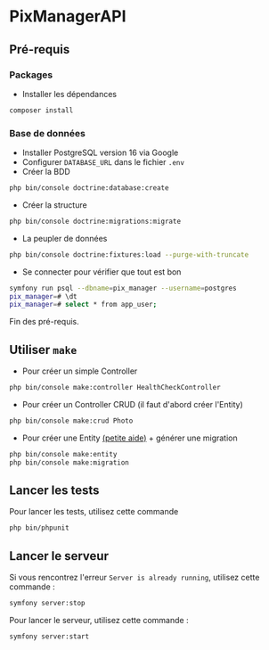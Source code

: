 # PixManagerAPI

## Pré-requis

### Packages

- Installer les dépendances
```sh
composer install
```

### Base de données
- Installer PostgreSQL version 16 via Google
- Configurer `DATABASE_URL` dans le fichier `.env`
- Créer la BDD
```sh
php bin/console doctrine:database:create
```
- Créer la structure
```sh
php bin/console doctrine:migrations:migrate
```
- La peupler de données
```sh
php bin/console doctrine:fixtures:load --purge-with-truncate
```
- Se connecter pour vérifier que tout est bon
```sh
symfony run psql --dbname=pix_manager --username=postgres
pix_manager=# \dt
pix_manager=# select * from app_user;
```
Fin des pré-requis.

## Utiliser `make`
- Pour créer un simple Controller
```sh
php bin/console make:controller HealthCheckController  
```

- Pour créer un Controller CRUD (il faut d'abord créer l'Entity)
```sh
php bin/console make:crud Photo
```

- Pour créer une Entity [(petite aide)](https://symfony.com/doc/current/doctrine.html#creating-an-entity-class) + générer une migration
```sh
php bin/console make:entity
php bin/console make:migration
```

## Lancer les tests

Pour lancer les tests, utilisez cette commande
```sh
php bin/phpunit
```

## Lancer le serveur

Si vous rencontrez l'erreur `Server is already running`, utilisez cette commande :
```sh
symfony server:stop
```

Pour lancer le serveur, utilisez cette commande :
```sh
symfony server:start
```
